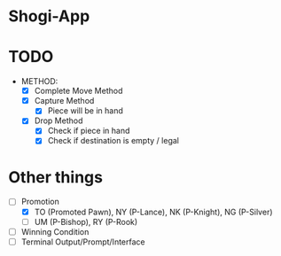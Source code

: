 # Shogi-App
# TODO
- METHOD:
  - [x] Complete Move Method
  - [x] Capture Method
    - [x] Piece will be in hand
  - [x] Drop Method
    - [x] Check if piece in hand
    - [x] Check if destination is empty / legal
# Other things
  - [ ] Promotion
    - [x] TO (Promoted Pawn), NY (P-Lance), NK (P-Knight), NG (P-Silver)
    - [ ] UM (P-Bishop), RY (P-Rook)
  - [ ] Winning Condition
  - [ ] Terminal Output/Prompt/Interface
